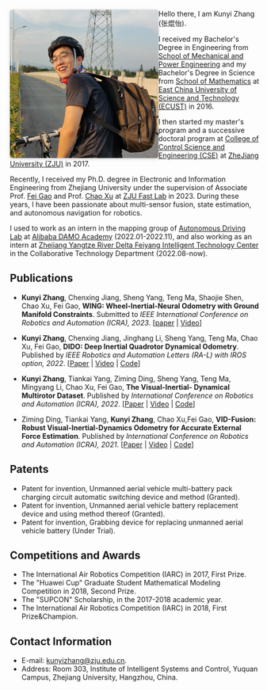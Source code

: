 <img 
    style="border-radius: 0.3125em; box-shadow: 0 2px 4px 0 rgba(34,36,38,.12),0 2px 10px 0 rgba(34,36,38,.08);" 
    width = "300" height = "300"
    src = "./kunyizhang.JPG"
    align = "left"/>
Hello there, I am Kunyi Zhang (张焜怡).

I received my Bachelor's Degree in Engineering from [School of Mechanical and Power Engineering](https://mech.ecust.edu.cn/) and my Bachelor's Degree in Science from [School of Mathematics](https://math.ecust.edu.cn/) at [East China University of Science and Technology (ECUST)](https://www.ecust.edu.cn/main.htm) in 2016.

I then started my master's program and a successive doctoral program at [College of Control Science and Engineering (CSE)](http://www.cse.zju.edu.cn/) at [ZheJiang University (ZJU)](https://www.zju.edu.cn/english/) in 2017. 

Recently, I received my Ph.D. degree in Electronic and Information Engineering from Zhejiang University under the supervision of Associate Prof. [Fei Gao](https://ustfei.com/) and Prof. [Chao Xu](https://person.zju.edu.cn/xu) at [ZJU Fast Lab](http://zju-fast.com/) in 2023.
During these years, I have been passionate about multi-sensor fusion, state estimation, and autonomous navigation for robotics.

I used to work as an intern in the mapping group of [Autonomous Driving Lab](https://damo.alibaba.com/labs/intelligent-transportation/?lang=en) at
[Alibaba DAMO Academy](https://damo.alibaba.com/) (2022.01-2022.11), and also working as an intern at [Zhejiang Yangtze River Delta Feiyang Intelligent Technology Center](http://iie.zju.edu.cn/) in the Collaborative Technology Department (2022.08-now).

## Publications
* __Kunyi Zhang__, Chenxing Jiang, Sheng Yang, Teng Ma, Shaojie Shen, Chao Xu, Fei Gao, __WING: Wheel-Inertial-Neural Odometry with Ground Manifold Constraints__. 
Submitted to _IEEE International Conference on Robotics and Automation (ICRA), 2023_.
[[paper](https://github.com/zhangkunyi/zhangkunyi.github.io/blob/main/paper/ICRA2023_KyZhang.pdf) |
[Video](https://github.com/zhangkunyi/zhangkunyi.github.io/blob/main/paper/ICRA2023_KyZhang.mp4)]

* __Kunyi Zhang__, Chenxing Jiang, Jinghang Li, Sheng Yang, Teng Ma, Chao Xu, Fei Gao, __DIDO: Deep Inertial Quadrotor Dynamical Odometry__. Published by _IEEE Robotics and Automation Letters (RA-L) with IROS option, 2022_.
[[Paper](https://ieeexplore.ieee.org/document/9817624) |
[Video](https://www.bilibili.com/video/BV1dU4y1Z773?spm_id_from=333.999.0.0) |
[Code](https://github.com/zhangkunyi/DIDO/)]

* __Kunyi Zhang__, Tiankai Yang, Ziming Ding, Sheng Yang, Teng Ma, Mingyang Li, Chao Xu, Fei Gao, __The Visual-Inertial- Dynamical Multirotor Dataset__. Published by _International Conference on Robotics and Automation (ICRA), 2022_. 
[[Paper](https://ieeexplore.ieee.org/document/9811956) | 
[Video](https://www.bilibili.com/video/BV1s54y1a7x2?spm_id_from=333.999.0.0&vd_source=d7b481ad934521dd1e529c999b807535) | 
[Code](https://github.com/ZJU-FAST-Lab/VID-Dataset)]

* Ziming Ding, Tiankai Yang, __Kunyi Zhang__, Chao Xu,Fei Gao, __VID-Fusion: Robust Visual-Inertial-Dynamics Odometry for Accurate External Force Estimation__.
Published by _International Conference on Robotics and Automation (ICRA), 2021_. 
[[Paper](https://ieeexplore.ieee.org/document/9560898) |
[Video](https://www.bilibili.com/video/BV1aZ4y1V7NF?spm_id_from=333.999.0.0&vd_source=d7b481ad934521dd1e529c999b807535) |
[Code](https://github.com/ZJU-FAST-Lab/VID-Fusion)]

## Patents
* Patent for invention, Unmanned aerial vehicle multi-battery pack charging circuit automatic switching device and method (Granted).
* Patent for invention, Unmanned aerial vehicle battery replacement device and using method thereof (Granted).
* Patent for invention, Grabbing device for replacing unmanned aerial vehicle battery (Under Trial).


## Competitions and Awards
* The International Air Robotics Competition (IARC) in 2017, First Prize.
* The "Huawei Cup" Graduate Student Mathematical Modeling Competition in 2018, Second Prize.
* The "SUPCON" Scholarship, in the 2017-2018 academic year.
* The International Air Robotics Competition (IARC) in 2018, First Prize&Champion.

## Contact Information
* E-mail: [kunyizhang@zju.edu.cn](mailto:kunyizhang@zju.edu.cn).
* Address: Room 303, Institute of Intelligent Systems and Control, Yuquan Campus, Zhejiang University, Hangzhou, China.
